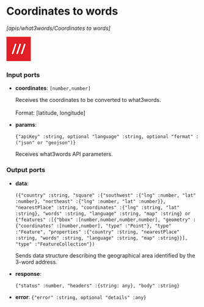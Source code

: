 # Coordinates to words

_[apis/what3words/Coordinates to words]_

![icon](</assets/icons/699799ad-30e6-41ae-b78f-0ddfc43866cd.png>)

### Input ports

* __coordinates__: ` [number,number] `

    Receives the coordinates to be converted to what3words.<br>
    <br>
    Format: [latitude, longitude]<br>


* __params__: 
    ```
    {"apiKey" :string, optional "language" :string, optional "format" :("json" or "geojson")}
    ```

    Receives what3words API parameters.<br>

### Output ports

* __data__: 
    ```
    ({"country" :string, "square" :{"southwest" :{"lng" :number, "lat" :number}, "northeast" :{"lng" :number, "lat" :number}}, "nearestPlace" :string, "coordinates" :{"lng" :string, "lat" :string}, "words" :string, "language" :string, "map" :string} or {"features" :[{"bbox" :[number,number,number,number], "geometry" :{"coordinates" :[number,number], "type" :"Point"}, "type" :"Feature", "properties" :{"country" :string, "nearestPlace" :string, "words" :string, "language" :string, "map" :string}}], "type" :"FeatureCollection"})
    ```

    Sends data structure describing the geographical area identified by the 3-word address.<br>


* __response__: 
    ```
    {"status" :number, "headers" :{string: any}, "body" :string}
    ```


* __error__: ` {"error" :string, optional "details" :any} `

